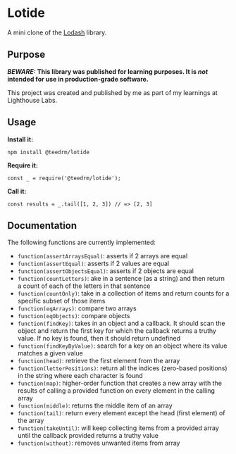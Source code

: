 # Lotide

A mini clone of the [Lodash](https://lodash.com) library.

## Purpose

**_BEWARE:_ This library was published for learning purposes. It is _not_ intended for use in production-grade software.**

This project was created and published by me as part of my learnings at Lighthouse Labs. 

## Usage

**Install it:**

`npm install @teedrm/lotide`

**Require it:**

`const _ = require('@teedrm/lotide');`

**Call it:**

`const results = _.tail([1, 2, 3]) // => [2, 3]`

## Documentation

The following functions are currently implemented:

* `function(assertArraysEqual)`: asserts if 2 arrays are equal
* `function(assertEqual)`: asserts if 2 values are equal
* `function(assertObjectsEqual)`: asserts if 2 objects are equal
* `function(countLetters)`: ake in a sentence (as a string) and then return a count of each of the letters in that sentence
* `function(countOnly)`: take in a collection of items and return counts for a specific subset of those items
* `function(eqArrays)`: compare two arrays 
* `function(eqObjects)`: compare objects
* `function(findKey)`: takes in an object and a callback. It should scan the object and return the first key for which the callback returns a truthy value. If no key is found, then it should return undefined
* `function(findKeyByValue)`: search for a key on an object where its value matches a given value
* `function(head)`: retrieve the first element from the array
* `function(letterPositions)`: return all the indices (zero-based positions) in the string where each character is found
* `function(map)`: higher-order function that creates a new array with the results of calling a provided function on every element in the calling array
* `function(middle)`: returns the middle item of an array
* `function(tail)`: return every element except the head (first element) of the array
* `function(takeUntil)`: will keep collecting items from a provided array until the callback provided returns a truthy value
* `function(without)`: removes unwanted items from array
